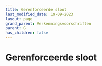 ```yaml
---
title: Gerenforceerde sloot
last_modified_date: 19-09-2023
layout: page
grand_parent: Verkenningsvoorschriften
parent: G
has_children: false
---
```


Gerenforceerde sloot
====================

